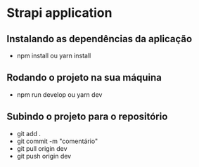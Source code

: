 # Strapi application

## Instalando as dependências da aplicação
* npm install ou yarn install

## Rodando o projeto na sua máquina
* npm run develop ou yarn dev

## Subindo o projeto para o repositório
* git add .
* git commit -m "comentário"
* git pull origin dev
* git push origin dev